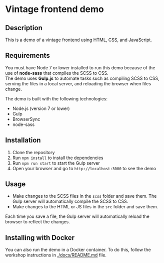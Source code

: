 # Vintage frontend demo

## Description
This is a demo of a vintage frontend using HTML, CSS, and JavaScript. 

## Requirements
You must have Node 7 or lower installed to run this demo because of the use of **node-sass** that compiles the SCSS to CSS.  
The demo uses **Gulp.js** to automate tasks such as compiling SCSS to CSS, serving the files in a local server, and reloading the browser when files change.  

The demo is built with the following technologies:
- Node.js (version 7 or lower)
- Gulp
- BrowserSync
- node-sass

## Installation
1. Clone the repository
2. Run `npm install` to install the dependencies
3. Run `npm run start` to start the Gulp server
4. Open your browser and go to `http://localhost:3000` to see the demo

## Usage
- Make changes to the SCSS files in the `scss` folder and save them. The Gulp server will automatically compile the SCSS to CSS.
- Make changes to the HTML or JS files in the `src` folder and save them. 

Each time you save a file, the Gulp server will automatically reload the browser to reflect the changes.

## Installing with Docker
You can also run the demo in a Docker container. To do this, follow the workshop instructions in [./docs/README.md](./docs/README.md) file.